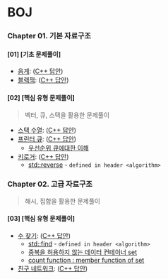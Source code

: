 # BOJ  

### Chapter 01. 기본 자료구조

#### [01] [기초 문제풀이]
* [음계](https://www.acmicpc.net/problem/2920): ([C++ 답안](2920.cpp))
* [블랙잭](https://www.acmicpc.net/problem/2798): ([C++ 답안](2798.cpp))

#### [02] [핵심 유형 문제풀이]
> 벡터, 큐, 스택을 활용한 문제풀이


* [스택 수열](https://www.acmicpc.net/problem/1874): ([C++ 답안](1874.cpp))  
* [프린터 큐](https://www.acmicpc.net/problem/1966): ([C++ 답안](1966.cpp))  
    * [우선순위 큐에대한 이해](https://en.cppreference.com/w/cpp/container/priority_queue)
* [키로거](https://www.acmicpc.net/problem/5397): ([C++ 답안](5397.cpp))
    * [std::reverse](https://en.cppreference.com/w/cpp/algorithm/reverse) - `defined in header <algorithm>`  

### Chapter 02. 고급 자료구조

> 해시, 집합을 활용한 문제풀이


#### [03] [핵심 유형 문제풀이]
* [수 찾기](https://www.acmicpc.net/problem/1920): ([C++ 답안](1920.cpp))
    * [std::find](https://en.cppreference.com/w/cpp/algorithm/find) - `defined in header <algorithm>`  
    * [중복을 허용하지 않는 데이터 컨테이너 set](https://en.cppreference.com/w/cpp/container/set)  
    * [count function : member function of set](https://en.cppreference.com/w/cpp/container/set/count)  
* [친구 네트워크](https://www.acmicpc.net/problem/4195): ([C++ 답안](4195.cpp))

